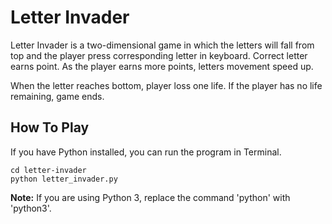 # Letter Invader
Letter Invader is a two-dimensional game in which the letters will fall from top and the player press corresponding letter in keyboard. Correct letter earns point. As the player earns more points, letters movement speed up.

When the letter reaches bottom, player loss one life. If the player has no life remaining, game ends.

## How To Play
If you have Python installed, you can run the program in Terminal.
```
cd letter-invader
python letter_invader.py
```

**Note:** If you are using Python 3, replace the command 'python' with 'python3'.
